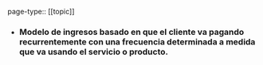 page-type:: [[topic]]
- ### Modelo de ingresos basado en que el cliente va pagando recurrentemente con una frecuencia determinada a medida que va usando el servicio o producto.


